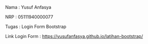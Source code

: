 Nama : Yusuf Anfasya

NRP : 05111940000077

Tugas : Login Form Bootstrap

Link Login Form : https://yusufanfasya.github.io/latihan-bootstrap/

